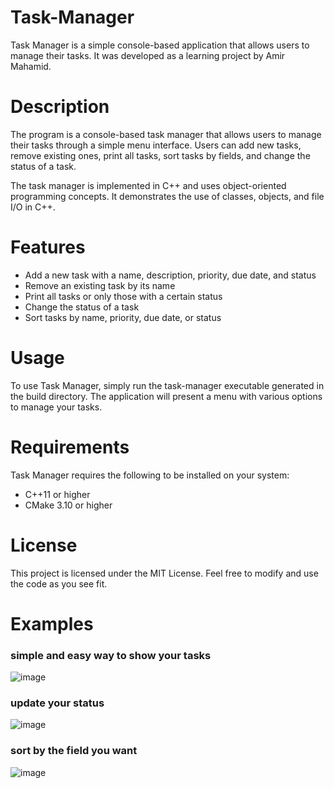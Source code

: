 # Task-Manager
Task Manager is a simple console-based application that allows users to manage their tasks. It was developed as a learning project by Amir Mahamid.

# Description
The program is a console-based task manager that allows users to manage their tasks through a simple menu interface. Users can add new tasks, remove existing ones, print all tasks, sort tasks by fields, and change the status of a task.

The task manager is implemented in C++ and uses object-oriented programming concepts. It demonstrates the use of classes, objects, and file I/O in C++.

# Features
- Add a new task with a name, description, priority, due date, and status
- Remove an existing task by its name
- Print all tasks or only those with a certain status
- Change the status of a task
- Sort tasks by name, priority, due date, or status

# Usage
To use Task Manager, simply run the task-manager executable generated in the build directory. The application will present a menu with various options to manage your tasks.

# Requirements
Task Manager requires the following to be installed on your system:
- C++11 or higher
- CMake 3.10 or higher

# License
This project is licensed under the MIT License. Feel free to modify and use the code as you see fit.

# Examples
### simple and easy way to show your tasks
![image](https://user-images.githubusercontent.com/75622732/224516307-e77aaaab-8289-4639-8294-8b31c85fe419.png)
### update your status
![image](https://user-images.githubusercontent.com/75622732/224516342-b86ec18b-7da1-4f0e-a807-9ef95ce197b8.png)
### sort by the field you want 
![image](https://user-images.githubusercontent.com/75622732/224516867-d057e7f7-edd0-44cd-8b8f-ef980885ab44.png)



